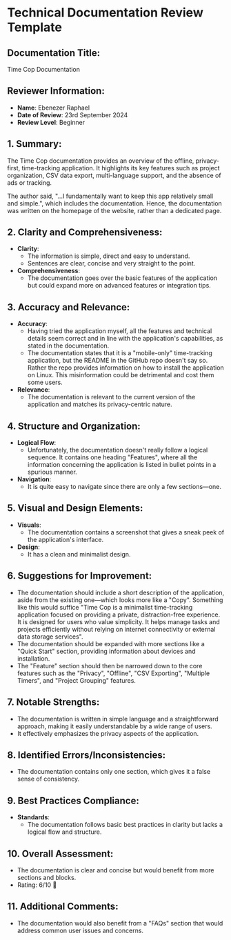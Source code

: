 # Technical Documentation Review Template

## Documentation Title:
Time Cop Documentation

## Reviewer Information:
- **Name**: Ebenezer Raphael
- **Date of Review**: 23rd September 2024
- **Review Level**: Beginner

## 1. Summary:
The Time Cop documentation provides an overview of the offline, privacy-first, time-tracking application. It highlights its key features such as project organization, CSV data export, multi-language support, and the absence of ads or tracking.

The author said, "...I fundamentally want to keep this app relatively small and simple.", which includes the documentation. Hence, the documentation was written on the homepage of the website, rather than a dedicated page.

## 2. Clarity and Comprehensiveness:
- **Clarity**: 
  - The information is simple, direct and easy to understand.
  - Sentences are clear, concise and very straight to the point.
- **Comprehensiveness**: 
  - The documentation goes over the basic features of the application but could expand more on advanced features or integration tips.

## 3. Accuracy and Relevance:
- **Accuracy**: 
  - Having tried the application myself, all the features and technical details seem correct and in line with the application's capabilities, as stated in the documentation.
  - The documentation states that it is a "mobile-only" time-tracking application, but the README in the GitHub repo doesn't say so. Rather the repo provides information on how to install the application on Linux. This misinformation could be detrimental and cost them some users.
- **Relevance**: 
  - The documentation is relevant to the current version of the application and matches its privacy-centric nature.

## 4. Structure and Organization:
- **Logical Flow**:
  - Unfortunately, the documentation doesn't really follow a logical sequence. It contains one heading "Features", where all the information concerning the application is listed in bullet points in a spurious manner.
- **Navigation**:
  - It is quite easy to navigate since there are only a few sections—one.

## 5. Visual and Design Elements:
- **Visuals**:
  - The documentation contains a screenshot that gives a sneak peek of the application's interface.
- **Design**:
  - It has a clean and minimalist design.

## 6. Suggestions for Improvement:
- The documentation should include a short description of the application, aside from the existing one—which looks more like a "Copy". Something like this would suffice 
  "Time Cop is a minimalist time-tracking application focused on providing a private, distraction-free experience. It is designed for users who value simplicity. It helps manage tasks and projects efficiently without relying on internet connectivity or external data storage services".
- The documentation should be expanded with more sections like a "Quick Start" section, providing information about devices and installation.
- The "Feature" section should then be narrowed down to the core features such as the "Privacy", "Offline", "CSV Exporting", "Multiple Timers", and "Project Grouping" features.

## 7. Notable Strengths:
- The documentation is written in simple language and a straightforward approach, making it easily understandable by a wide range of users.
- It effectively emphasizes the privacy aspects of the application.

## 8. Identified Errors/Inconsistencies:
- The documentation contains only one section, which gives it a false sense of consistency.

## 9. Best Practices Compliance:
- **Standards**: 
  - The documentation follows basic best practices in clarity but lacks a logical flow and structure.
  
## 10. Overall Assessment:
- The documentation is clear and concise but would benefit from more sections and blocks.
- Rating: 6/10 🙂

## 11. Additional Comments:
- The documentation would also benefit from a "FAQs" section that would address common user issues and concerns.

